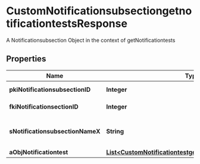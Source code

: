 

# CustomNotificationsubsectiongetnotificationtestsResponse

A Notificationsubsection Object in the context of getNotificationtests

## Properties

| Name | Type | Description | Notes |
|------------ | ------------- | ------------- | -------------|
|**pkiNotificationsubsectionID** | **Integer** | The unique ID of the Notificationsubsection |  |
|**fkiNotificationsectionID** | **Integer** | The unique ID of the Notificationsection |  |
|**sNotificationsubsectionNameX** | **String** | The name of the Notificationsubsection in the language of the requester |  |
|**aObjNotificationtest** | [**List&lt;CustomNotificationtestgetnotificationtestsResponse&gt;**](CustomNotificationtestgetnotificationtestsResponse.md) |  |  |



